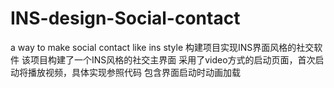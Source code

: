 # INS-design-Social-contact
a way to make social contact like ins style 
构建项目实现INS界面风格的社交软件
该项目构建了一个INS风格的社交主界面
采用了video方式的启动页面，首次启动将播放视频，具体实现参照代码
包含界面启动时动画加载
